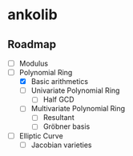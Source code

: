# ankolib

## Roadmap

- [ ] Modulus
- [ ] Polynomial Ring
  - [x] Basic arithmetics
  - [ ] Univariate Polynomial Ring
    - [ ] Half GCD
  - [ ] Multivariate Polynomial Ring
    - [ ] Resultant
    - [ ] Gröbner basis
- [ ] Elliptic Curve
  - [ ] Jacobian varieties
